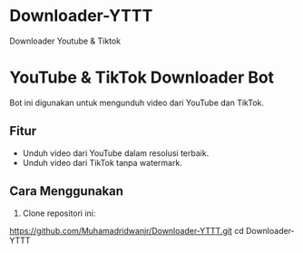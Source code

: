 # Downloader-YTTT
Downloader Youtube &amp; Tiktok
# YouTube & TikTok Downloader Bot

Bot ini digunakan untuk mengunduh video dari YouTube dan TikTok.

## Fitur
- Unduh video dari YouTube dalam resolusi terbaik.
- Unduh video dari TikTok tanpa watermark.

## Cara Menggunakan
1. Clone repositori ini:
   
https://github.com/Muhamadridwanjr/Downloader-YTTT.git
cd Downloader-YTTT
